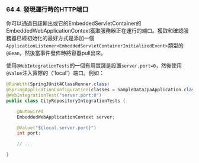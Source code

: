 ### 64.4. 發現運行時的HTTP端口

你可以通過日誌輸出或它的EmbeddedServletContainer的EmbeddedWebApplicationContext獲取服務器正在運行的端口。獲取和確認服務器已經初始化的最好方式是添加一個`ApplicationListener<EmbeddedServletContainerInitializedEvent>`類型的`@Bean`，然後當事件發佈時將容器pull出來。

使用`@WebIntegrationTests`的一個有用實踐是設置`server.port=0`，然後使用`@Value`注入實際的（'local'）端口。例如：
```java
@RunWith(SpringJUnit4ClassRunner.class)
@SpringApplicationConfiguration(classes = SampleDataJpaApplication.class)
@WebIntegrationTest("server.port:0")
public class CityRepositoryIntegrationTests {

    @Autowired
    EmbeddedWebApplicationContext server;

    @Value("${local.server.port}")
    int port;

    // ...

}
```
